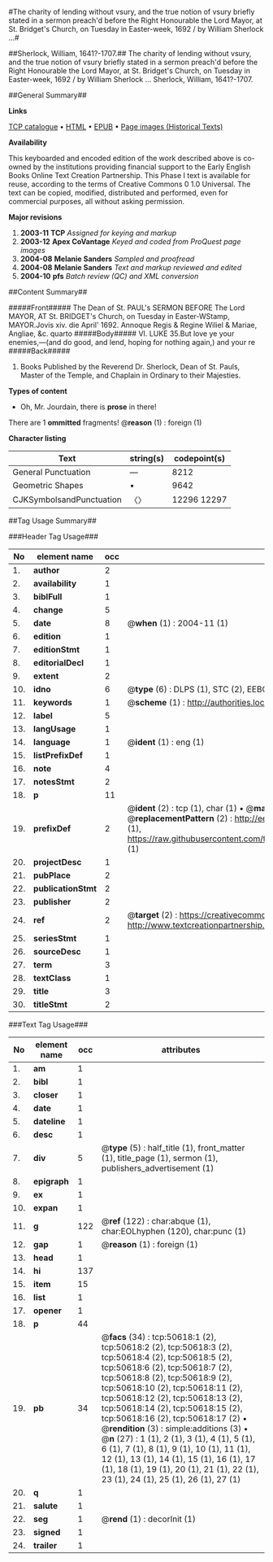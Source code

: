 #The charity of lending without vsury, and the true notion of vsury briefly stated in a sermon preach'd before the Right Honourable the Lord Mayor, at St. Bridget's Church, on Tuesday in Easter-week, 1692 / by William Sherlock ...#

##Sherlock, William, 1641?-1707.##
The charity of lending without vsury, and the true notion of vsury briefly stated in a sermon preach'd before the Right Honourable the Lord Mayor, at St. Bridget's Church, on Tuesday in Easter-week, 1692 / by William Sherlock ...
Sherlock, William, 1641?-1707.

##General Summary##

**Links**

[TCP catalogue](http://www.ota.ox.ac.uk/tcp/)  • 
[HTML](http://tei.it.ox.ac.uk/tcp/Texts-HTML/free/A59/A59805.html)  • 
[EPUB](http://tei.it.ox.ac.uk/tcp/Texts-EPUB/free/A59/A59805.epub) • 
[Page images (Historical Texts)](https://data.historicaltexts.jisc.ac.uk/view?pubId=eebo-11902935e&pageId=eebo-11902935e-50618-1)

**Availability**

This keyboarded and encoded edition of the
	       work described above is co-owned by the institutions
	       providing financial support to the Early English Books
	       Online Text Creation Partnership. This Phase I text is
	       available for reuse, according to the terms of Creative
	       Commons 0 1.0 Universal. The text can be copied,
	       modified, distributed and performed, even for
	       commercial purposes, all without asking permission.

**Major revisions**

1. __2003-11__ __TCP__ *Assigned for keying and markup*
1. __2003-12__ __Apex CoVantage__ *Keyed and coded from ProQuest page images*
1. __2004-08__ __Melanie Sanders__ *Sampled and proofread*
1. __2004-08__ __Melanie Sanders__ *Text and markup reviewed and edited*
1. __2004-10__ __pfs__ *Batch review (QC) and XML conversion*

##Content Summary##

#####Front#####
The Dean of St. PAUL's SERMON BEFORE The Lord MAYOR, AT St. BRIDGET's Church, on Tuesday in Easter-WStamp, MAYOR.Jovis xiv. die April' 1692. Annoque Regis & Regine Wiliel & Mariae, Angliae, &c. quarto
#####Body#####
VI. LUKE 35.But love ye your enemies,—(and do good, and lend, hoping for nothing again,) and your re
#####Back#####

1. Books Published by the Reverend Dr. Sherlock, Dean of St. Pauls, Master of the Temple, and Chaplain in Ordinary to their Majesties.

**Types of content**

  * Oh, Mr. Jourdain, there is **prose** in there!

There are 1 **ommitted** fragments! 
 @__reason__ (1) : foreign (1)

**Character listing**


|Text|string(s)|codepoint(s)|
|---|---|---|
|General Punctuation|—|8212|
|Geometric Shapes|▪|9642|
|CJKSymbolsandPunctuation|〈〉|12296 12297|

##Tag Usage Summary##

###Header Tag Usage###

|No|element name|occ|attributes|
|---|---|---|---|
|1.|__author__|2||
|2.|__availability__|1||
|3.|__biblFull__|1||
|4.|__change__|5||
|5.|__date__|8| @__when__ (1) : 2004-11 (1)|
|6.|__edition__|1||
|7.|__editionStmt__|1||
|8.|__editorialDecl__|1||
|9.|__extent__|2||
|10.|__idno__|6| @__type__ (6) : DLPS (1), STC (2), EEBO-CITATION (1), OCLC (1), VID (1)|
|11.|__keywords__|1| @__scheme__ (1) : http://authorities.loc.gov/ (1)|
|12.|__label__|5||
|13.|__langUsage__|1||
|14.|__language__|1| @__ident__ (1) : eng (1)|
|15.|__listPrefixDef__|1||
|16.|__note__|4||
|17.|__notesStmt__|2||
|18.|__p__|11||
|19.|__prefixDef__|2| @__ident__ (2) : tcp (1), char (1)  •  @__matchPattern__ (2) : ([0-9\-]+):([0-9IVX]+) (1), (.+) (1)  •  @__replacementPattern__ (2) : http://eebo.chadwyck.com/downloadtiff?vid=$1&page=$2 (1), https://raw.githubusercontent.com/textcreationpartnership/Texts/master/tcpchars.xml#$1 (1)|
|20.|__projectDesc__|1||
|21.|__pubPlace__|2||
|22.|__publicationStmt__|2||
|23.|__publisher__|2||
|24.|__ref__|2| @__target__ (2) : https://creativecommons.org/publicdomain/zero/1.0/ (1), http://www.textcreationpartnership.org/docs/. (1)|
|25.|__seriesStmt__|1||
|26.|__sourceDesc__|1||
|27.|__term__|3||
|28.|__textClass__|1||
|29.|__title__|3||
|30.|__titleStmt__|2||


###Text Tag Usage###

|No|element name|occ|attributes|
|---|---|---|---|
|1.|__am__|1||
|2.|__bibl__|1||
|3.|__closer__|1||
|4.|__date__|1||
|5.|__dateline__|1||
|6.|__desc__|1||
|7.|__div__|5| @__type__ (5) : half_title (1), front_matter (1), title_page (1), sermon (1), publishers_advertisement (1)|
|8.|__epigraph__|1||
|9.|__ex__|1||
|10.|__expan__|1||
|11.|__g__|122| @__ref__ (122) : char:abque (1), char:EOLhyphen (120), char:punc (1)|
|12.|__gap__|1| @__reason__ (1) : foreign (1)|
|13.|__head__|1||
|14.|__hi__|137||
|15.|__item__|15||
|16.|__list__|1||
|17.|__opener__|1||
|18.|__p__|44||
|19.|__pb__|34| @__facs__ (34) : tcp:50618:1 (2), tcp:50618:2 (2), tcp:50618:3 (2), tcp:50618:4 (2), tcp:50618:5 (2), tcp:50618:6 (2), tcp:50618:7 (2), tcp:50618:8 (2), tcp:50618:9 (2), tcp:50618:10 (2), tcp:50618:11 (2), tcp:50618:12 (2), tcp:50618:13 (2), tcp:50618:14 (2), tcp:50618:15 (2), tcp:50618:16 (2), tcp:50618:17 (2)  •  @__rendition__ (3) : simple:additions (3)  •  @__n__ (27) : 1 (1), 2 (1), 3 (1), 4 (1), 5 (1), 6 (1), 7 (1), 8 (1), 9 (1), 10 (1), 11 (1), 12 (1), 13 (1), 14 (1), 15 (1), 16 (1), 17 (1), 18 (1), 19 (1), 20 (1), 21 (1), 22 (1), 23 (1), 24 (1), 25 (1), 26 (1), 27 (1)|
|20.|__q__|1||
|21.|__salute__|1||
|22.|__seg__|1| @__rend__ (1) : decorInit (1)|
|23.|__signed__|1||
|24.|__trailer__|1||
